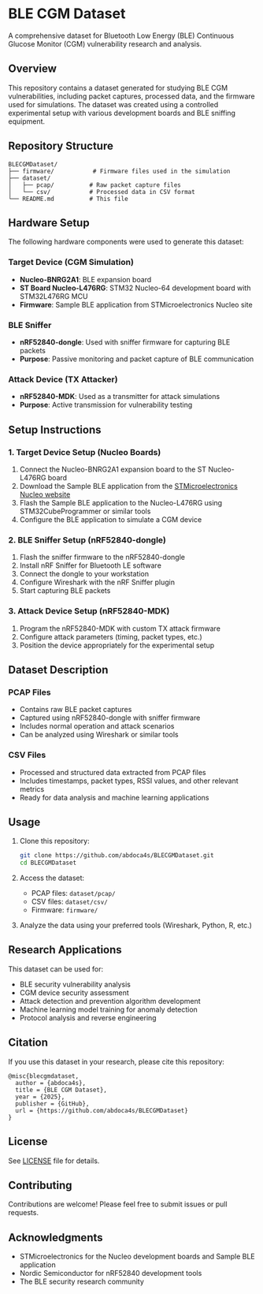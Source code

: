 # BLE CGM Dataset

A comprehensive dataset for Bluetooth Low Energy (BLE) Continuous Glucose Monitor (CGM) vulnerability research and analysis.

## Overview

This repository contains a dataset generated for studying BLE CGM vulnerabilities, including packet captures, processed data, and the firmware used for simulations. The dataset was created using a controlled experimental setup with various development boards and BLE sniffing equipment.

## Repository Structure

```
BLECGMDataset/
├── firmware/           # Firmware files used in the simulation
├── dataset/
│   ├── pcap/          # Raw packet capture files
│   └── csv/           # Processed data in CSV format
└── README.md          # This file
```

## Hardware Setup

The following hardware components were used to generate this dataset:

### Target Device (CGM Simulation)
- **Nucleo-BNRG2A1**: BLE expansion board
- **ST Board Nucleo-L476RG**: STM32 Nucleo-64 development board with STM32L476RG MCU
- **Firmware**: Sample BLE application from STMicroelectronics Nucleo site

### BLE Sniffer
- **nRF52840-dongle**: Used with sniffer firmware for capturing BLE packets
- **Purpose**: Passive monitoring and packet capture of BLE communication

### Attack Device (TX Attacker)
- **nRF52840-MDK**: Used as a transmitter for attack simulations
- **Purpose**: Active transmission for vulnerability testing

## Setup Instructions

### 1. Target Device Setup (Nucleo Boards)

1. Connect the Nucleo-BNRG2A1 expansion board to the ST Nucleo-L476RG board
2. Download the Sample BLE application from the [STMicroelectronics Nucleo website](https://www.st.com/)
3. Flash the Sample BLE application to the Nucleo-L476RG using STM32CubeProgrammer or similar tools
4. Configure the BLE application to simulate a CGM device

### 2. BLE Sniffer Setup (nRF52840-dongle)

1. Flash the sniffer firmware to the nRF52840-dongle
2. Install nRF Sniffer for Bluetooth LE software
3. Connect the dongle to your workstation
4. Configure Wireshark with the nRF Sniffer plugin
5. Start capturing BLE packets

### 3. Attack Device Setup (nRF52840-MDK)

1. Program the nRF52840-MDK with custom TX attack firmware
2. Configure attack parameters (timing, packet types, etc.)
3. Position the device appropriately for the experimental setup

## Dataset Description

### PCAP Files
- Contains raw BLE packet captures
- Captured using nRF52840-dongle with sniffer firmware
- Includes normal operation and attack scenarios
- Can be analyzed using Wireshark or similar tools

### CSV Files
- Processed and structured data extracted from PCAP files
- Includes timestamps, packet types, RSSI values, and other relevant metrics
- Ready for data analysis and machine learning applications

## Usage

1. Clone this repository:
   ```bash
   git clone https://github.com/abdoca4s/BLECGMDataset.git
   cd BLECGMDataset
   ```

2. Access the dataset:
   - PCAP files: `dataset/pcap/`
   - CSV files: `dataset/csv/`
   - Firmware: `firmware/`

3. Analyze the data using your preferred tools (Wireshark, Python, R, etc.)

## Research Applications

This dataset can be used for:
- BLE security vulnerability analysis
- CGM device security assessment
- Attack detection and prevention algorithm development
- Machine learning model training for anomaly detection
- Protocol analysis and reverse engineering

## Citation

If you use this dataset in your research, please cite this repository:

```
@misc{blecgmdataset,
  author = {abdoca4s},
  title = {BLE CGM Dataset},
  year = {2025},
  publisher = {GitHub},
  url = {https://github.com/abdoca4s/BLECGMDataset}
}
```

## License

See [LICENSE](LICENSE) file for details.

## Contributing

Contributions are welcome! Please feel free to submit issues or pull requests.

## Acknowledgments

- STMicroelectronics for the Nucleo development boards and Sample BLE application
- Nordic Semiconductor for nRF52840 development tools
- The BLE security research community